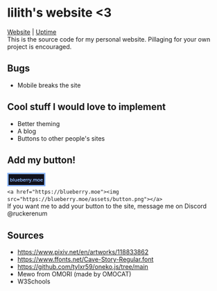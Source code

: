 # lilith's website <3

[Website](https://blueberry.moe) | [Uptime](https://stats.uptimerobot.com/dr0oiYakDZ)  
This is the source code for my personal website. Pillaging for your own project is encouraged.

## Bugs

- Mobile breaks the site

## Cool stuff I would love to implement

- Better theming
- A blog
- Buttons to other people's sites

## Add my button!

![Button](assets/button.png)  
```<a href="https://blueberry.moe"><img src="https://blueberry.moe/assets/button.png"></a>```  
If you want me to add your button to the site, message me on Discord @ruckerenum

## Sources  

- <https://www.pixiv.net/en/artworks/118833862>
- <https://www.ffonts.net/Cave-Story-Regular.font>
- <https://github.com/tylxr59/oneko.js/tree/main>
- Mewo from OMORI (made by OMOCAT)
- W3Schools
